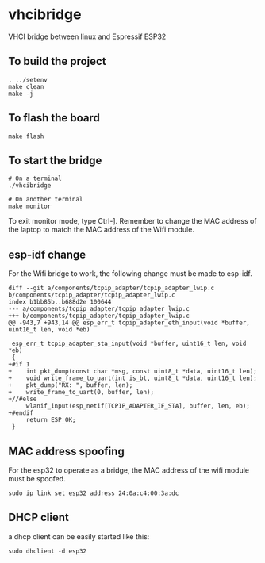 # vhcibridge
VHCI bridge between linux and Espressif ESP32

## To build the project
```
. ../setenv
make clean
make -j
```

## To flash the board
```
make flash
```

## To start the bridge
```
# On a terminal
./vhcibridge

# On another terminal
make monitor
```
To exit monitor mode, type Ctrl-].
Remember to change the MAC address of the laptop to match the MAC address of the Wifi module.

## esp-idf change
For the Wifi bridge to work, the following change must be made to esp-idf.
```
diff --git a/components/tcpip_adapter/tcpip_adapter_lwip.c b/components/tcpip_adapter/tcpip_adapter_lwip.c
index b1bb85b..b688d2e 100644
--- a/components/tcpip_adapter/tcpip_adapter_lwip.c
+++ b/components/tcpip_adapter/tcpip_adapter_lwip.c
@@ -943,7 +943,14 @@ esp_err_t tcpip_adapter_eth_input(void *buffer, uint16_t len, void *eb)
 
 esp_err_t tcpip_adapter_sta_input(void *buffer, uint16_t len, void *eb)
 {
+#if 1
+    int pkt_dump(const char *msg, const uint8_t *data, uint16_t len);
+    void write_frame_to_uart(int is_bt, uint8_t *data, uint16_t len);
+    pkt_dump("RX: ", buffer, len);
+    write_frame_to_uart(0, buffer, len);
+//#else
     wlanif_input(esp_netif[TCPIP_ADAPTER_IF_STA], buffer, len, eb);
+#endif
     return ESP_OK;
 }
```

## MAC address spoofing
For the esp32 to operate as a bridge, the MAC address of the wifi module must be spoofed.
```
sudo ip link set esp32 address 24:0a:c4:00:3a:dc
```

## DHCP client
a dhcp client can be easily started like this:
```
sudo dhclient -d esp32
```
